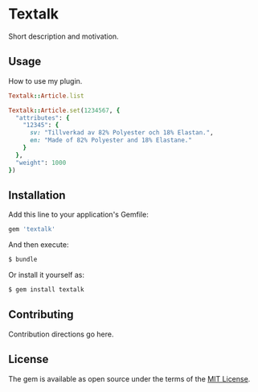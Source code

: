 # Textalk
Short description and motivation.

## Usage
How to use my plugin.

```ruby
Textalk::Article.list
```

```ruby
Textalk::Article.set(1234567, {
  "attributes": {
    "12345": {
      sv: "Tillverkad av 82% Polyester och 18% Elastan.",
      en: "Made of 82% Polyester and 18% Elastane."
    }
  },
  "weight": 1000
})
```

## Installation
Add this line to your application's Gemfile:

```ruby
gem 'textalk'
```

And then execute:
```bash
$ bundle
```

Or install it yourself as:
```bash
$ gem install textalk
```

## Contributing
Contribution directions go here.

## License
The gem is available as open source under the terms of the [MIT License](http://opensource.org/licenses/MIT).
